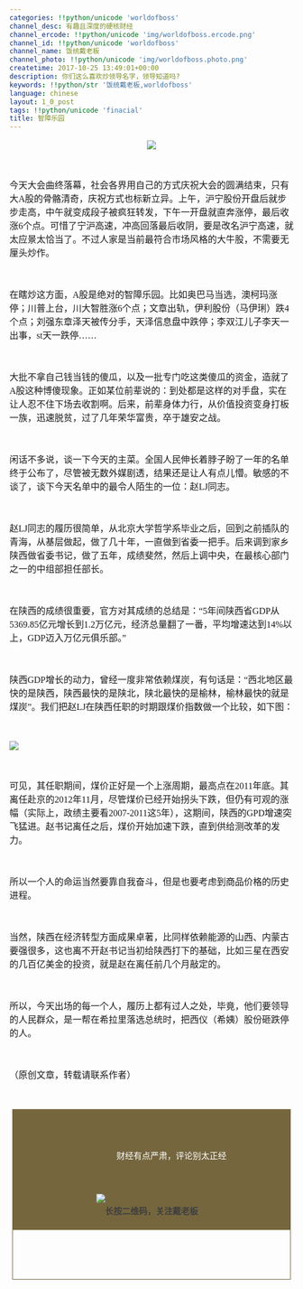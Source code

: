 ```yaml
---
categories: !!python/unicode 'worldofboss'
channel_desc: 有趣且深度的硬核财经
channel_ercode: !!python/unicode 'img/worldofboss.ercode.png'
channel_id: !!python/unicode 'worldofboss'
channel_name: 饭统戴老板
channel_photo: !!python/unicode 'img/worldofboss.photo.png'
createtime: 2017-10-25 13:49:01+00:00
description: 你们这么喜欢炒领导名字，领导知道吗?
keywords: !!python/str '饭统戴老板,worldofboss'
language: chinese
layout: 1_0_post
tags: !!python/unicode 'finacial'
title: 智障乐园
---
```

<div class="rich_media_content" id="js_content">
<section label="Powered by 135editor.com" style="font-family:微软雅黑;font-size:16px;">
<section data-role="outer" label="Powered by 135editor.com" style="font-size:16px;">
<section data-role="outer" label="Powered by 135editor.com" style="font-size:16px;">
<section data-role="outer" label="Powered by 135editor.com" style="font-size:16px;">
<section label="Powered by 135editor.com">
<section data-role="outer" label="Powered by 135editor.com">
<p style="font-size: 16px;  text-align: center;">
<img data-src="" src="{{ '/img/3wyMy93vCLLMypATmp4Bph4z2QbemJLzMRYA9IHrwNc1U6Cyalw3douanF75jHfx5ZOwX6k2WjqUR87Ztlax3w..png' | prepend: site.img | replace: '//','/' }}"/>
</p>
<p style="font-size: 16px; ">
<br/>
</p>
<p style="font-size: 16px; ">
<span style="font-size: 16px;">
                今天大会曲终落幕，社会各界用自己的方式庆祝大会的圆满结束，只有大A股的骨骼清奇，庆祝方式也标新立异。上午，沪宁股份开盘后就步步走高，中午就变成段子被疯狂转发，下午一开盘就直奔涨停，最后收涨6个点。可惜了宁沪高速，冲高回落最后收阴，要是改名沪宁高速，就太应景太恰当了。不过人家是当前最符合市场风格的大牛股，不需要无厘头炒作。
               </span>
</p>
<p style="font-size: 16px; ">
<br/>
</p>
<p style="font-size: 16px; ">
<span style="font-size: 16px;">
                在瞎炒这方面，A股是绝对的智障乐园。比如奥巴马当选，澳柯玛涨停；川普上台，川大智胜涨6个点；文章出轨，伊利股份（马伊琍）跌4个点；刘强东章泽天被传分手，天泽信息盘中跌停；李双江儿子李天一出事，st天一跌停……
               </span>
</p>
<p style="font-size: 16px; ">
<br/>
</p>
<p style="font-size: 16px; ">
<span style="font-size: 16px;">
                大批不拿自己钱当钱的傻瓜，以及一批专门吃这类傻瓜的资金，造就了A股这种博傻现象。正如某位前辈说的：到处都是这样的对手盘，实在让人忍不住下场去收割啊。后来，前辈身体力行，从价值投资变身打板一族，迅速脱贫，过了几年荣华富贵，卒于雄安之战。
               </span>
</p>
<p style="font-size: 16px; ">
<br/>
</p>
<p style="font-size: 16px;">
<span style="font-size: 16px;">
                闲话不多说，谈一下今天的主菜。全国人民伸长着脖子盼了一年的名单终于公布了，尽管被无数外媒剧透，结果还是让人有点儿懵。敏感的不谈了，谈下今天名单中的最令人陌生的一位：赵LJ同志。
               </span>
</p>
<p style="font-size: 16px;">
<br/>
</p>
<p style="font-size: 16px;">
<span style="font-size: 16px;">
                赵LJ同志的履历很简单，从北京大学哲学系毕业之后，回到之前插队的青海，从基层做起，做了几十年，一直做到省委一把手。后来调到家乡陕西做省委书记，做了五年，成绩斐然，然后上调中央，在最核心部门之一的中组部担任部长。
               </span>
</p>
<p style="font-size: 16px;">
<br/>
</p>
<p>
<span style="font-size: 16px;">
                在陕西的成绩很重要，官方对其成绩的总结是：“5年间陕西省GDP从5369.85亿元增长到1.2万亿元，经济总量翻了一番，平均增速达到14%以上，GDP迈入万亿元俱乐部。”
               </span>
</p>
<p>
<br/>
</p>
<p>
<span style="font-size: 16px;">
                陕西GDP增长的动力，曾经一度非常依赖煤炭，有句话是：“西北地区最快的是陕西，陕西最快的是陕北，陕北最快的是榆林，榆林最快的就是煤炭”。我们把赵LJ在陕西任职的时期跟煤价指数做一个比较，如下图：
                <br/>
</span>
</p>
<p>
<br/>
</p>
<p>
<img data-src="" src="{{ '/img/3wyMy93vCLLMypATmp4Bph4z2QbemJLzKKGANaN1kWpdrFGuL8iap9RHxZMKtAzZjyUIbkb3ibBVFDEIUwzLOaqA..png' | prepend: site.img | replace: '//','/' }}"/>
</p>
<p style="font-size: 16px; ">
<br/>
</p>
<p style="font-size: 16px; ">
<span style="font-size: 16px;">
                可见，其任职期间，煤价正好是一个上涨周期，最高点在2011年底。其离任赴京的2012年11月，尽管煤价已经开始拐头下跌，但仍有可观的涨幅（实际上，政绩主要看2007-2011这5年），这期间，陕西的GPD增速突飞猛进。赵书记离任之后，煤价开始加速下跌，直到供给测改革的发力。
               </span>
</p>
<p style="font-size: 16px; ">
<br/>
</p>
<p style="font-size: 16px; ">
<span style="font-size: 16px;">
                所以一个人的命运当然要靠自我奋斗，但是也要考虑到商品价格的历史进程。
               </span>
</p>
<p style="font-size: 16px; ">
<br/>
</p>
<p style="font-size: 16px; ">
<span style="font-size: 16px;">
                当然，陕西在经济转型方面成果卓著，比同样依赖能源的山西、内蒙古要强很多，这也离不开赵书记当初给陕西打下的基础，比如三星在西安的几百亿美金的投资，就是赵在离任前几个月敲定的。
               </span>
</p>
<p style="font-size: 16px; ">
<br/>
</p>
<p style="font-size: 16px; ">
<span style="font-size: 16px;">
                所以，今天出场的每一个人，履历上都有过人之处，毕竟，他们要领导的人民群众，是一帮在希拉里落选总统时，把西仪（希姨）股份砸跌停的人。
               </span>
</p>
<p style="font-size: 16px; ">
<br/>
</p>
<p style="font-size: 16px; ">
               （原创文章，转载请联系作者）
              </p>
<p style="font-size: 16px; ">
<br/>
</p>
<section class="_135editor" data-color="rgb(117, 102, 62)" data-custom="rgb(117, 102, 62)" data-id="88589" data-tools="135编辑器" style="font-size: 16px;  line-height: 25.6px; white-space: normal; border: 0px none; border-image-source: initial; border-image-slice: initial; border-image-width: initial; border-image-outset: initial; border-image-repeat: initial; padding: 0px;transform: rotateZ(0deg);-webkit-transform: rotateZ(0deg);-moz-transform: rotateZ(0deg);-ms-transform: rotateZ(0deg);-o-transform: rotateZ(0deg);">
<section data-width="98%" style="margin-right: auto; margin-left: auto; border: none; width: 98%; box-sizing: border-box;">
<section data-width="100%" style="padding-bottom: 3em; width: 100%; border: 1px solid rgb(117, 102, 62); box-sizing: border-box;">
<section data-width="100%" style="padding: 3em 2em 6em; width: 100%; height: auto; overflow: hidden; text-align: center; color: rgb(255, 255, 255); box-sizing: border-box; background: rgb(117, 102, 62);">
<span style="font-size: 15px; white-space: pre-wrap; line-height: 1.5em;">
                   财经有点严肃，评论别太正经
                  </span>
<span style="white-space: pre-wrap; font-size: 1em; line-height: 1.5em;">
</span>
</section>
<section data-width="40%" style="margin-top: -4em; margin-right: auto; margin-left: auto; width: 40%; overflow: hidden;">
<img data-src="" src="{{ '/img/3wyMy93vCLKVwRuyBYoO1DUJibXP8OmHGkyUcI00ZcfFSOfIk65jm9BoWoYW00IqRibuq3AibjI2SMOZmwpyHqficg..png' | prepend: site.img | replace: '//','/' }}"/>
</section>
<section data-width="100%" style="margin-top: 0.2em; margin-bottom: 0.2em; width: 100%; font-size: 1em; color: rgb(126, 126, 126); text-align: center;">
<span style="color: #3F3F3F; font-size: 15px;">
<strong>
                    长按二维码，关注戴老板
                   </strong>
</span>
</section>
<p>
<br/>
</p>
</section>
</section>
</section>
<p style="font-size: 16px; ">
<br/>
</p>
</section>
</section>
</section>
</section>
</section>
</section>
</div>